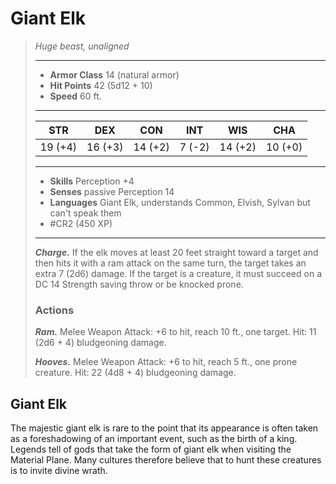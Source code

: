 # Giant Elk
>*Huge beast, unaligned*
>___
>- **Armor Class** 14 (natural armor)
>- **Hit Points** 42 (5d12 + 10)
>- **Speed** 60 ft.
>___
>|STR|DEX|CON|INT|WIS|CHA|
>|:---:|:---:|:---:|:---:|:---:|:---:|
>|19 (+4)|16 (+3)|14 (+2)|7 (-2)|14 (+2)|10 (+0)|
>___
>- **Skills** Perception +4
>- **Senses** passive Perception 14
>- **Languages** Giant Elk, understands Common, Elvish, Sylvan but can't speak them
>- #CR2 (450 XP)
>___
>***Charge.*** If the elk moves at least 20 feet straight toward a target and then hits it with a ram attack on the same turn, the target takes an extra 7 (2d6) damage. If the target is a creature, it must succeed on a DC 14 Strength saving throw or be knocked prone.  
>
>### Actions
>***Ram.*** Melee Weapon Attack: +6 to hit, reach 10 ft., one target. Hit: 11 (2d6 + 4) bludgeoning damage.  
>
>***Hooves.*** Melee Weapon Attack: +6 to hit, reach 5 ft., one prone creature. Hit: 22 (4d8 + 4) bludgeoning damage.

## Giant Elk

The majestic giant elk is rare to the point that its appearance is often taken as a foreshadowing of an important event, such as the birth of a king. Legends tell of gods that take the form of giant elk when visiting the Material Plane. Many cultures therefore believe that to hunt these creatures is to invite divine wrath.